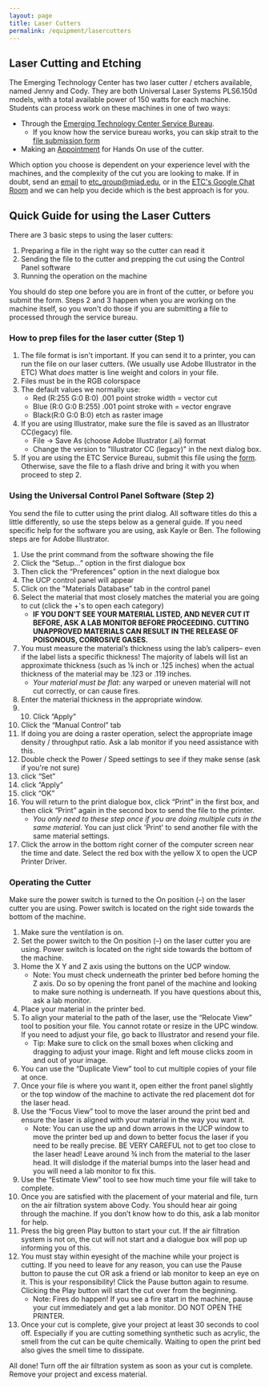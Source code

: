 ```yaml
---
layout: page
title: Laser Cutters
permalink: /equipment/lasercutters
---
```

## Laser Cutting and Etching

The Emerging Technology Center has two laser cutter / etchers available, named Jenny and Cody. They are both Universal Laser Systems PLS6.150d models, with a total available power of 150 watts for each machine. Students can process work on these machines in one of two ways:

* Through the [Emerging Technology Center Service Bureau](/service/usingthesb.html).
    - If you know how the service bureau works, you can skip strait to the [file submission form](https://docs.google.com/forms/d/e/1FAIpQLSd4uoJjBEy1aoVjJs31U_WjWiDalBJYx3Z5DctA0Yz0UOFreg/viewform?usp=sf_link)
* Making an [Appointment]() for Hands On use of the cutter.

Which option you choose is dependent on your experience level with the machines, and the complexity of the cut you are looking to make. If in doubt, send an [email](mailto:etc_group@miad.edu) to etc_group@miad.edu, or in the [ETC's Google Chat Room](https://chat.google.com/room/AAAAMR7NIj0) and we can help you decide which is the best approach is for you.

## Quick Guide for using the Laser Cutters
There are 3 basic steps to using the laser cutters:
1. Preparing a file in the right way so the cutter can read it
2. Sending the file to the cutter and prepping the cut using the Control Panel software
3. Running the operation on the machine

You should do step one before you are in front of the cutter, or before you submit the form. Steps 2 and 3 happen when you are working on the machine itself, so you won't do those if you are submitting a file to processed through the service bureau.

### How to prep files for the laser cutter (Step 1)
1. The file format is isn't important.  If you can send it to a printer, you can run the file on our laser cutters. (We usually use Adobe Illustrator in the ETC)  What *does* matter is line weight and colors in your file.
2. Files must be in the RGB colorspace
3. The default values we normally use:
    - Red (R:255 G:0 B:0) .001 point stroke width = vector cut
    - Blue (R:0 G:0 B:255) .001 point stroke with = vector engrave
    - Black(R:0 G:0 B:0) etch as raster image
4. If you are using Illustrator, make sure the file is saved as an Illustrator CC(legacy) file.
    - File -> Save As (choose Adobe Illustrator (.ai) format
    - Change the version to "Illustrator CC (legacy)"  in the next dialog box.
5. If you are using the ETC Service Bureau, submit this file using the [form](https://docs.google.com/forms/d/e/1FAIpQLSd4uoJjBEy1aoVjJs31U_WjWiDalBJYx3Z5DctA0Yz0UOFreg/viewform?usp=sf_link). Otherwise, save the file to a flash drive and bring it with you when proceed to step 2.

### Using the Universal Control Panel Software (Step 2)
You send the file to cutter using the print dialog. All software titles do this a little differently, so use the steps below as a general guide.  If you need specific help for the software you are using, ask Kayle or Ben. The following steps are for Adobe Illustrator.

1. Use the print command from the software showing the file
2. Click the “Setup…” option in the first dialogue box
3. Then click the “Preferences” option in the next dialogue box
4. The UCP control panel will appear
5. Click on the "Materials Database” tab in the control panel
6. Select the material that most closely matches the material you are going to cut (click the +'s to open each category)
    - **IF YOU DON'T SEE YOUR MATERIAL LISTED, AND NEVER CUT IT BEFORE, ASK A LAB MONITOR BEFORE PROCEEDING.  CUTTING UNAPPROVED MATERIALS CAN RESULT IN THE RELEASE OF POISONOUS, CORROSIVE GASES.**
7. You must measure the material’s thickness using the lab’s calipers– even if the label lists a specific thickness! The majority of labels will list an approximate thickness (such as ⅛ inch or .125 inches) when the actual thickness of the material may be .123 or .119 inches.
    - *Your material must be flat*: any warped or uneven material will not cut correctly, or can cause fires.
8. Enter the material thickness in the appropriate window.
9. 10. Click “Apply”
11. Click the “Manual Control” tab
12. If doing you are doing a raster operation, select the appropriate image density / throughput ratio. Ask a lab monitor if you need assistance with this.
13. Double check the Power / Speed settings to see if they make sense (ask if you're not sure)
14. click “Set”
15. click “Apply”
16. click “OK”
17. You will return to the print dialogue box, click “Print” in the first box, and then click “Print” again in the second box to send the file to the printer.
    - *You only need to these step once if you are doing multiple cuts in the same material*.  You can just click 'Print' to send another file with the same material settings.
18. Click the arrow in the bottom right corner of the computer screen near the time and date. Select the red box with the yellow X to open the UCP Printer Driver.

### Operating the Cutter
Make sure the power switch is turned to the On position (–) on the laser cutter you are using. Power switch is located on the right side towards the bottom of the machine.

1. Make sure the ventilation is on.
2. Set the power switch to the On position (–) on the laser cutter you are using. Power switch is located on the right side towards the bottom of the machine.
3. Home the X Y and Z axis using the buttons on the UCP window.
    - Note: You must check underneath the printer bed before homing the Z axis. Do so by opening the front panel of the machine and looking to make sure nothing is underneath. If you have questions about this, ask a lab monitor.
4. Place your material in the printer bed.
5. To align your material to the path of the laser, use the “Relocate View” tool to position your file. You cannot rotate or resize in the UPC window. If you need to adjust your file, go back to Illustrator and resend your file.
    - Tip: Make sure to click on the small boxes when clicking and dragging to adjust your image. Right and left mouse clicks zoom in and out of your image.
6. You can use the “Duplicate View” tool to cut multiple copies of your file at once.
7. Once your file is where you want it, open either the front panel slightly or the top window of the machine to activate the red placement dot for the laser head.
8. Use the “Focus View” tool to move the laser around the print bed and ensure the laser is aligned with your material in the way you want it.
    - Note: You can use the up and down arrows in the UCP window to move the printer bed up and down to better focus the laser if you need to be really precise. BE VERY CAREFUL not to get too close to the laser head! Leave around ¾ inch from the material to the laser head. It will dislodge if the material bumps into the laser head and you will need a lab monitor to fix this.
9. Use the “Estimate View” tool to see how much time your file will take to complete.
10. Once you are satisfied with the placement of your material and file, turn on the air filtration system above Cody. You should hear air going through the machine. If you don’t know how to do this, ask a lab monitor for help.
11. Press the big green Play button to start your cut. If the air filtration system is not on, the cut will not start and a dialogue box will pop up informing you of this.
12. You must stay within eyesight of the machine while your project is cutting. If you need to leave for any reason, you can use the Pause button to pause the cut OR ask a friend or lab monitor to keep an eye on it. This is your responsibility! Click the Pause button again to resume. Clicking the Play button will start the cut over from the beginning.
    - Note: Fires do happen! If you see a fire start in the machine, pause your cut immediately and get a lab monitor. DO NOT OPEN THE PRINTER.
13. Once your cut is complete, give your project at least 30 seconds to cool off. Especially if you are cutting something synthetic such as acrylic, the smell from the cut can be quite chemically. Waiting to open the print bed also gives the smell time to dissipate.  


All done! Turn off the air filtration system as soon as your cut is complete. Remove your project and excess material.
